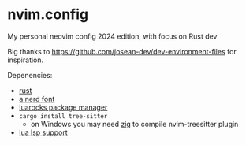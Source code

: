 # nvim.config
My personal neovim config 2024 edition, with focus on Rust dev

Big thanks to https://github.com/josean-dev/dev-environment-files for inspiration.


Depenencies:
- [rust](https://rustup.rs/)
- [a nerd font](https://www.nerdfonts.com/font-downloads)
- [luarocks package manager](https://github.com/luarocks/luarocks/wiki/Download)
- `cargo install tree-sitter`
    * on Windows you may need [zig](https://ziglang.org/) to compile nvim-treesitter plugin
- [lua lsp support](https://luals.github.io/#neovim-install)
